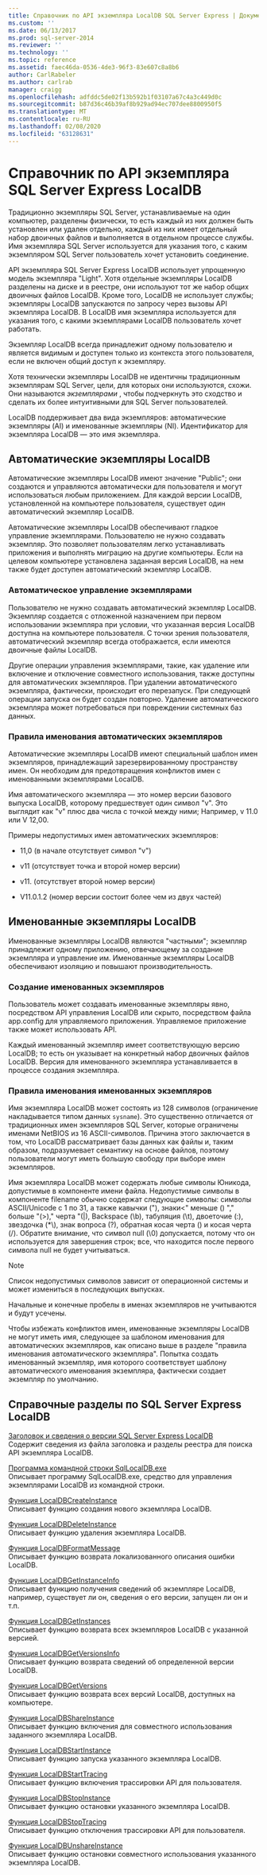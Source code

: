 ```yaml
---
title: Справочник по API экземпляра LocalDB SQL Server Express | Документация Майкрософт
ms.custom: ''
ms.date: 06/13/2017
ms.prod: sql-server-2014
ms.reviewer: ''
ms.technology: ''
ms.topic: reference
ms.assetid: faec46da-0536-4de3-96f3-83e607c8a8b6
author: CarlRabeler
ms.author: carlrab
manager: craigg
ms.openlocfilehash: adfddc5de02f13b592b1f03107a67c4a3c449d0c
ms.sourcegitcommit: b87d36c46b39af8b929ad94ec707dee8800950f5
ms.translationtype: MT
ms.contentlocale: ru-RU
ms.lasthandoff: 02/08/2020
ms.locfileid: "63128631"
---
```

# <a name="sql-server-express-localdb-instance-api-reference"></a>Справочник по API экземпляра SQL Server Express LocalDB
  Традиционно экземпляры SQL Server, устанавливаемые на один компьютер, разделены физически, то есть каждый из них должен быть установлен или удален отдельно, каждый из них имеет отдельный набор двоичных файлов и выполняется в отдельном процессе службы. Имя экземпляра SQL Server используется для указания того, с каким экземпляром SQL Server пользователь хочет установить соединение.  
  
 API экземпляра SQL Server Express LocalDB использует упрощенную модель экземпляра "Light". Хотя отдельные экземпляры LocalDB разделены на диске и в реестре, они используют тот же набор общих двоичных файлов LocalDB. Кроме того, LocalDB не использует службы; экземпляры LocalDB запускаются по запросу через вызовы API экземпляра LocalDB. В LocalDB имя экземпляра используется для указания того, с какими экземплярами LocalDB пользователь хочет работать.  
  
 Экземпляр LocalDB всегда принадлежит одному пользователю и является видимым и доступен только из контекста этого пользователя, если не включен общий доступ к экземпляру.  
  
 Хотя технически экземпляры LocalDB не идентичны традиционным экземплярам SQL Server, цели, для которых они используются, схожи. Они называются *экземплярами* , чтобы подчеркнуть это сходство и сделать их более интуитивными для SQL Server пользователей.  
  
 LocalDB поддерживает два вида экземпляров: автоматические экземпляры (AI) и именованные экземпляры (NI). Идентификатор для экземпляра LocalDB — это имя экземпляра.  
  
## <a name="automatic-localdb-instances"></a>Автоматические экземпляры LocalDB  
 Автоматические экземпляры LocalDB имеют значение "Public"; они создаются и управляются автоматически для пользователя и могут использоваться любым приложением. Для каждой версии LocalDB, установленной на компьютере пользователя, существует один автоматический экземпляр LocalDB.  
  
 Автоматические экземпляры LocalDB обеспечивают гладкое управление экземплярами. Пользователю не нужно создавать экземпляр. Это позволяет пользователям легко устанавливать приложения и выполнять миграцию на другие компьютеры. Если на целевом компьютере установлена заданная версия LocalDB, на нем также будет доступен автоматический экземпляр LocalDB.  
  
### <a name="automatic-instance-management"></a>Автоматическое управление экземплярами  
 Пользователю не нужно создавать автоматический экземпляр LocalDB. Экземпляр создается с отложенной назначением при первом использовании экземпляра при условии, что указанная версия LocalDB доступна на компьютере пользователя. С точки зрения пользователя, автоматический экземпляр всегда отображается, если имеются двоичные файлы LocalDB.  
  
 Другие операции управления экземплярами, такие, как удаление или включение и отключение совместного использования, также доступны для автоматических экземпляров. При удалении автоматического экземпляра, фактически, происходит его перезапуск. При следующей операции запуска он будет создан повторно. Удаление автоматического экземпляра может потребоваться при повреждении системных баз данных.  
  
### <a name="automatic-instance-naming-rules"></a>Правила именования автоматических экземпляров  
 Автоматические экземпляры LocalDB имеют специальный шаблон имен экземпляров, принадлежащий зарезервированному пространству имен. Он необходим для предотвращения конфликтов имен с именованными экземплярами LocalDB.  
  
 Имя автоматического экземпляра — это номер версии базового выпуска LocalDB, которому предшествует один символ "v". Это выглядит как "v" плюс два числа с точкой между ними; Например, v 11.0 или V 12,00.  
  
 Примеры недопустимых имен автоматических экземпляров:  
  
-   11,0 (в начале отсутствует символ "v")  
  
-   v11 (отсутствует точка и второй номер версии)  
  
-   v11. (отсутствует второй номер версии)  
  
-   V11.0.1.2 (номер версии состоит более чем из двух частей)  
  
## <a name="named-localdb-instances"></a>Именованные экземпляры LocalDB  
 Именованные экземпляры LocalDB являются "частными"; экземпляр принадлежит одному приложению, отвечающему за создание экземпляра и управление им. Именованные экземпляры LocalDB обеспечивают изоляцию и повышают производительность.  
  
### <a name="named-instance-creation"></a>Создание именованных экземпляров  
 Пользователь может создавать именованные экземпляры явно, посредством API управления LocalDB или скрыто, посредством файла app.config для управляемого приложения. Управляемое приложение также может использовать API.  
  
 Каждый именованный экземпляр имеет соответствующую версию LocalDB; то есть он указывает на конкретный набор двоичных файлов LocalDB. Версия для именованного экземпляра устанавливается в процессе создания экземпляра.  
  
### <a name="named-instance-naming-rules"></a>Правила именования именованных экземпляров  
 Имя экземпляра LocalDB может состоять из 128 символов (ограничение накладывается типом данных `sysname`). Это существенно отличается от традиционных имен экземпляров SQL Server, которые ограничены именами NetBIOS из 16 ASCII-символов. Причина этого заключается в том, что LocalDB рассматривает базы данных как файлы и, таким образом, подразумевает семантику на основе файлов, поэтому пользователи могут иметь большую свободу при выборе имен экземпляров.  
  
 Имя экземпляра LocalDB может содержать любые символы Юникода, допустимые в компоненте имени файла. Недопустимые символы в компоненте filename обычно содержат следующие символы: символы ASCII/Unicode с 1 по 31, а также кавычки ("), знаки\<" меньше () "," больше "(>)," черта "(|), Backspace (\b), табуляция (\t), двоеточие (:), звездочка (*\\), знак вопроса (?), обратная косая черта () и косая черта (/). Обратите внимание, что символ null (\0) допускается, потому что он используется для завершения строк; все, что находится после первого символа null не будет учитываться.  
  
> [!NOTE]  
>  Список недопустимых символов зависит от операционной системы и может измениться в последующих выпусках.  
  
 Начальные и конечные пробелы в именах экземпляров не учитываются и будут усечены.  
  
 Чтобы избежать конфликтов имен, именованные экземпляры LocalDB не могут иметь имя, следующее за шаблоном именования для автоматических экземпляров, как описано выше в разделе "правила именования автоматического экземпляра". Попытка создать именованный экземпляр, имя которого соответствует шаблону автоматического именования экземпляра, фактически создает экземпляр по умолчанию.  
  
## <a name="sql-server-express-localdb-reference-topics"></a>Справочные разделы по SQL Server Express LocalDB  
 [Заголовок и сведения о версии SQL Server Express LocalDB](sql-server-express-localdb-header-and-version-information.md)  
 Содержит сведения из файла заголовка и разделы реестра для поиска API экземпляра LocalDB.  
  
 [Программа командной строки SqlLocalDB.exe](command-line-management-tool-sqllocaldb-exe.md)  
 Описывает программу SqlLocalDB.exe, средство для управления экземплярами LocalDB из командной строки.  
  
 [Функция LocalDBCreateInstance](localdbcreateinstance-function.md)  
 Описывает функцию создания нового экземпляра LocalDB.  
  
 [Функция LocalDBDeleteInstance](localdbdeleteinstance-function.md)  
 Описывает функцию удаления экземпляра LocalDB.  
  
 [Функция LocalDBFormatMessage](localdbformatmessage-function.md)  
 Описывает функцию возврата локализованного описания ошибки LocalDB.  
  
 [Функция LocalDBGetInstanceInfo](localdbgetinstanceinfo-function.md)  
 Описывает функцию получения сведений об экземпляре LocalDB, например, существует ли он, сведения о его версии, запущен ли он и т.п.  
  
 [Функция LocalDBGetInstances](localdbgetinstances-function.md)  
 Описывает функцию возврата всех экземпляров LocalDB с указанной версией.  
  
 [Функция LocalDBGetVersionsInfo](localdbgetversioninfo-function.md)  
 Описывает функцию возврата сведений об определенной версии LocalDB.  
  
 [Функция LocalDBGetVersions](localdbgetversions-function.md)  
 Описывает функцию возврата всех версий LocalDB, доступных на компьютере.  
  
 [Функция LocalDBShareInstance](localdbshareinstance-function.md)  
 Описывает функцию включения для совместного использования заданного экземпляра LocalDB.  
  
 [Функция LocalDBStartInstance](localdbstartinstance-function.md)  
 Описывает функцию запуска указанного экземпляра LocalDB.  
  
 [Функция LocalDBStartTracing](localdbstarttracing-function.md)  
 Описывает функцию включения трассировки API для пользователя.  
  
 [Функция LocalDBStopInstance](localdbstopinstance-function.md)  
 Описывает функцию остановки указанного экземпляра LocalDB.  
  
 [Функция LocalDBStopTracing](localdbstoptracing-function.md)  
 Описывает функцию отключения трассировки API для пользователя.  
  
 [Функция LocalDBUnshareInstance](localdbunshareinstance-function.md)  
 Описывает функцию остановки совместного использования указанного экземпляра LocalDB.  
  
  
